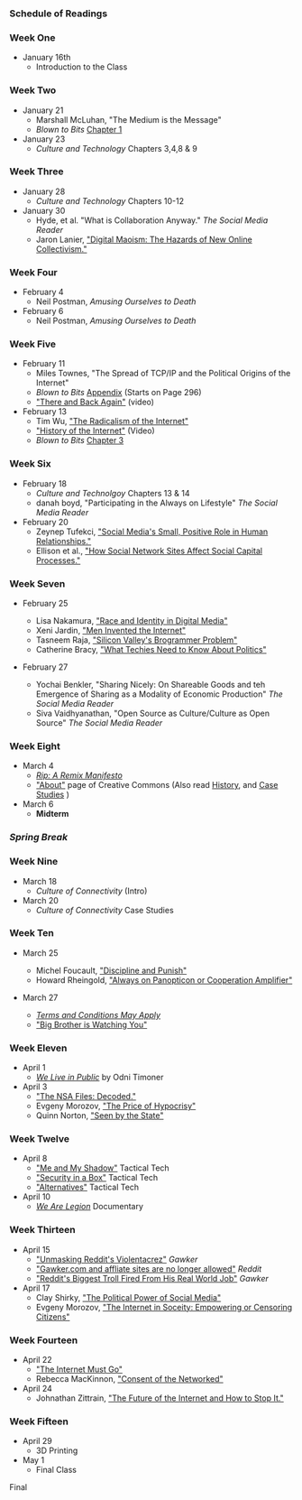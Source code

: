 ### Schedule of Readings

### Week One
* January 16th
	- Introduction to the Class

### Week Two

* January 21
	* Marshall McLuhan, "The Medium is the Message"
	* *Blown to Bits* [Chapter 1](http://www.bitsbook.com/wp-content/uploads/2008/12/chapter1.pdf)
* January 23
	* *Culture and Technology* Chapters 3,4,8 & 9 

### Week Three
* January 28
	* *Culture and Technology* Chapters 10-12
* January 30
	* Hyde, et al. "What is Collaboration Anyway." *The Social Media Reader*
	* Jaron Lanier, ["Digital Maoism: The Hazards of New Online Collectivism."](http://www.edge.org/conversation/digital-maoism-the-hazards-of-the-new-online-collectivism)

### Week Four
* February 4
	* Neil Postman, *Amusing Ourselves to Death* 
* February 6
	* Neil Postman, *Amusing Ourselves to Death*  

### Week Five
* February 11
	* Miles Townes, "The Spread of TCP/IP and the Political Origins of the Internet"
	*  *Blown to Bits* [Appendix](http://www.bitsbook.com/wp-content/uploads/2008/12/B2B_3.pdf) (Starts on Page 296)
	*  ["There and Back Again"](http://worldsciencefestival.com/videos/there_and_back_again_a_packets_tale) (video) 
* February 13
	* Tim Wu, ["The Radicalism of the Internet"](https://dl.dropboxusercontent.com/u/82198/Radicalism.pdf)
	* ["History of the Internet"](http://www.youtube.com/watch?v=9hIQjrMHTv4) (Video)
	*  *Blown to Bits* [Chapter 3](http://www.bitsbook.com/wp-content/uploads/2008/12/chapter3.pdf) 

### Week Six
* February 18
	* *Culture and Technolgoy* Chapters 13 & 14
	* danah boyd, "Participating in the Always on Lifestyle" *The Social Media Reader* 
* February 20
	* Zeynep Tufekci, ["Social Media's Small, Positive Role in Human Relationships."](http://www.theatlantic.com/technology/archive/2012/04/social-medias-small-positive-role-in-human-relationships/256346/)
	* Ellison et al., ["How Social Network Sites Affect Social Capital Processes."](https://dl.dropboxusercontent.com/u/82198/Ellison.pdf) 

### Week Seven
* February 25
	* Lisa Nakamura, ["Race and Identity in Digital Media"](http://lnakamur.files.wordpress.com/2012/11/nakamura-curran-article.pdf)
	* Xeni Jardin, ["Men Invented the Internet"](http://boingboing.net/2012/06/03/nyt-men-invented-the-inter.html)
	* Tasneem Raja, ["Silicon Valley's Brogrammer Problem"](http://www.motherjones.com/media/2012/04/silicon-valley-brogrammer-culture-sexist-sxsw)
	* Catherine Bracy, ["What Techies Need to Know About Politics"](http://personaldemocracy.com/media/what-techies-need-know-about-politics)

* February 27
	* Yochai Benkler, "Sharing Nicely: On Shareable Goods and teh Emergence of Sharing as a Modality of Economic Production" *The Social Media Reader*
	* Siva Vaidhyanathan, "Open Source as Culture/Culture as Open Source" *The Social Media Reader*

### Week Eight
* March 4
	* [*Rip: A Remix Manifesto*](http://ripremix.com/) 
	* ["About"](http://creativecommons.org/about) page of Creative Commons (Also read [History](http://creativecommons.org/about/history), and [Case Studies](http://wiki.creativecommons.org/Case_Studies) )
* March 6
	* **Midterm** 

### *Spring Break*

### Week Nine
* March 18
	* *Culture of Connectivity* (Intro)
* March 20
	* *Culture of Connectivity* Case Studies

### Week Ten
* March 25
	* Michel Foucault, ["Discipline and Punish"](https://dl.dropboxusercontent.com/u/82198/Foucault%20D%20and%20P.pdf)
	* Howard Rheingold, ["Always on Panopticon or Cooperation Amplifier"](https://dl.dropboxusercontent.com/u/82198/Rheingold.pdf) 

* March 27
	* [*Terms and Conditions May Apply*](http://tacma.net/)
	* ["Big Brother is Watching You"](https://www.youtube.com/watch?v=o66FUc61MvU) 

### Week Eleven
* April 1
	* [*We Live in Public*](http://weliveinpublic.blog.indiepixfilms.com/) by Odni Timoner 
* April 3
	* ["The NSA Files: Decoded."](http://www.theguardian.com/world/interactive/2013/nov/01/snowden-nsa-files-surveillance-revelations-decoded#section/1) 
	* Evgeny Morozov, ["The Price of Hypocrisy"](http://www.faz.net/aktuell/feuilleton/debatten/ueberwachung/information-consumerism-the-price-of-hypocrisy-12292374.html)
	* Quinn Norton, ["Seen by the State"](https://medium.com/quinn-norton/2c7e04889d8e)

### Week Twelve
* April 8
	* ["Me and My Shadow"](https://exposingtheinvisible.org/resources/watching-out-yourself/me-and-my-shadow/) Tactical Tech
	* ["Security in a Box"](https://securityinabox.org/en/howtobooklet) Tactical Tech
	* ["Alternatives"](https://alternatives.tacticaltech.org/) Tactical Tech
* April 10
	* [*We Are Legion*](http://wearelegionthedocumentary.com/) Documentary		

### Week Thirteen
* April 15
	* ["Unmasking Reddit's Violentacrez"](http://gawker.com/5950981/unmasking-reddits-violentacrez-the-biggest-troll-on-the-web) *Gawker*
	* ["Gawker.com and affliate sites are no longer allowed"](http://www.reddit.com/r/todayilearned/comments/11irq1/todayilearned_new_rule_gawkercom_and_affiliate/) *Reddit*
	* ["Reddit's Biggest Troll Fired From His Real World Job"](http://gawker.com/5951987/reddits-biggest-troll-fired-from-his-real-world-job-reddit-continues-to-censor-gawker-articles) *Gawker*	
* April 17
	* Clay Shirky, ["The Political Power of Social Media"](https://dl.dropboxusercontent.com/u/82198/Shirky.pdf)
	* Evgeny Morozov, ["The Internet in Soceity: Empowering or Censoring Citizens"](http://www.youtube.com/watch?v=Ah_T9cg-J6s) 

### Week Fourteen
* April 22
	* ["The Internet Must Go"](http://www.theinternetmustgo.com/)
	* Rebecca MacKinnon, ["Consent of the Networked"](http://www.youtube.com/watch?v=apvtIbbHAUQ) 
* April 24
	* Johnathan Zittrain, ["The Future of the Internet and How to Stop It."](http://www.youtube.com/watch?v=o7UlYTFKFqY) 

### Week Fifteen
* April 29
	* 3D Printing 
* May 1
	* Final Class

Final 

